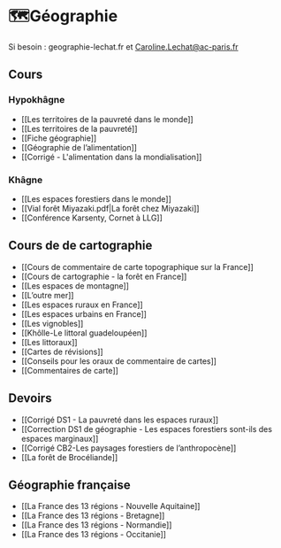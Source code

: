 
# 🗺️Géographie


Si besoin : geographie-lechat.fr et Caroline.Lechat@ac-paris.fr
## Cours 

### Hypokhâgne 

- [[Les territoires de la pauvreté dans le monde]]
- [[Les territoires de la pauvreté]]
- [[Fiche géographie]] 
- [[Géographie de l’alimentation]] 
- [[Corrigé - L'alimentation dans la mondialisation]] 
### Khâgne

- [[Les espaces forestiers dans le monde]] 
-  [[Vial forêt Miyazaki.pdf|La forêt chez Miyazaki]] 
- [[Conférence Karsenty, Cornet à LLG]] 

## Cours de de cartographie

- [[Cours de commentaire de carte topographique sur la France]] 
- [[Cours de cartographie - la forêt en France]] 
- [[Les espaces de montagne]] 
- [[L’outre mer]] 
- [[Les espaces ruraux en France]] 
- [[Les espaces urbains en France]] 
- [[Les vignobles]] 
- [[Khôlle-Le littoral guadeloupéen]] 
- [[Les littoraux]] 
- [[Cartes de révisions]] 
- [[Conseils pour les oraux de commentaire de cartes]] 
- [[Commentaires de carte]] 
## Devoirs 

- [[Corrigé DS1 - La pauvreté dans les espaces ruraux]] 
- [[Correction DS1 de géographie - Les espaces forestiers sont-ils des espaces marginaux]] 
- [[Corrigé CB2-Les paysages forestiers de l’anthropocène]]
- [[La forêt de Brocéliande]] 

## Géographie française 

- [[La France des 13 régions - Nouvelle Aquitaine]]
-  [[La France des 13 régions - Bretagne]]
- [[La France des 13 régions - Normandie]]
- [[La France des 13 régions - Occitanie]] 



